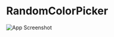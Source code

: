 # RandomColorPicker
![App Screenshot](https://github.com/RakshitGupta621/RandomColorPicker/blob/master/images/app-image.png)
